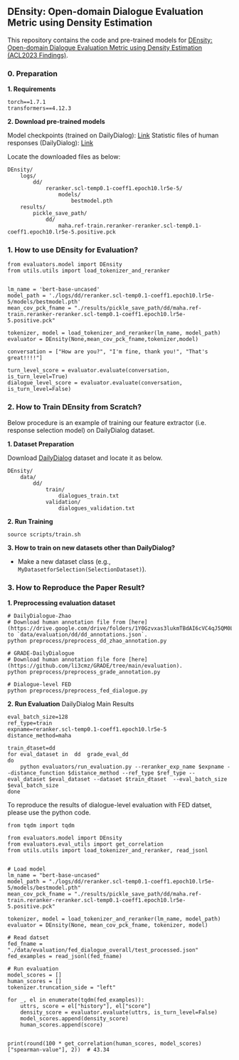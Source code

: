 ## DEnsity: Open-domain Dialogue Evaluation Metric using Density Estimation

This repository contains the code and pre-trained models for [DEnsity: Open-domain Dialogue Evaluation Metric using Density Estimation (ACL2023 Findings)](https://arxiv.org/pdf/2305.04720.pdf).

### 0. Preparation

**1. Requirements**
```
torch==1.7.1
transformers==4.12.3
```

**2. Download pre-trained models**

Model checkpoints (trained on DailyDialog): [Link](TBA)
Statistic files of human responses (DailyDialog): [Link](TBA)

Locate the downloaded files as below:
```
DEnsity/
    logs/
        dd/
            reranker.scl-temp0.1-coeff1.epoch10.lr5e-5/
                models/
                    bestmodel.pth
    results/
        pickle_save_path/
            dd/
                maha.ref-train.reranker-reranker.scl-temp0.1-coeff1.epoch10.lr5e-5.positive.pck
```


### 1. How to use DEnsity for Evaluation?
```
from evaluators.model import DEnsity
from utils.utils import load_tokenizer_and_reranker


lm_name = 'bert-base-uncased'
model_path = './logs/dd/reranker.scl-temp0.1-coeff1.epoch10.lr5e-5/models/bestmodel.pth'
mean_cov_pck_fname = "./results/pickle_save_path/dd/maha.ref-train.reranker-reranker.scl-temp0.1-coeff1.epoch10.lr5e-5.positive.pck"

tokenizer, model = load_tokenizer_and_reranker(lm_name, model_path)
evaluator = DEnsity(None,mean_cov_pck_fname,tokenizer,model)

conversation = ["How are you?", "I'm fine, thank you!", "That's great!!!!"]

turn_level_score = evaluator.evaluate(conversation, is_turn_level=True)
dialogue_level_score = evaluator.evaluate(conversation, is_turn_level=False)
```

### 2. How to Train DEnsity from Scratch?
Below procedure is an example of training our feature extractor (i.e. response selection model) on DailyDialog dataset.

**1. Dataset Preparation**

Download [DailyDialog](https://aclanthology.org/I17-1099/) dataset and locate it as below.

```
DEnsity/
    data/
        dd/
            train/
                dialogues_train.txt
            validation/
                dialogues_validation.txt
```

**2. Run Training**
```
source scripts/train.sh
```

**3. How to train on new datasets other than DailyDialog?**
- Make a new dataset class (e.g., `MyDatasetforSelection(SelectionDataset)`).

### 3. How to Reproduce the Paper Result?

**1. Preprocessing evaluation dataset**
```
# DailyDialogue-Zhao
# Download human annotation file from [here](https://drive.google.com/drive/folders/1Y0Gzvxas3lukmTBdAI6cVC4qJ5QM0LBt) to `data/evaluation/dd/dd_annotations.json`.
python preprocess/preprocess_dd_zhao_annotation.py

# GRADE-DailyDialogue
# Download human annotation file fore [here](https://github.com/li3cmz/GRADE/tree/main/evaluation).
python preprocess/preprocess_grade_annotation.py

# Dialogue-level FED
python preprocess/preprocess_fed_dialogue.py
```

**2. Run Evaluation**
DailyDialog Main Results
```
eval_batch_size=128
ref_type=train
expname=reranker.scl-temp0.1-coeff1.epoch10.lr5e-5
distance_method=maha

train_dtaset=dd
for eval_dataset in  dd  grade_eval_dd
do
    python evaluators/run_evaluation.py --reranker_exp_name $expname --distance_function $distance_method --ref_type $ref_type --eval_dataset $eval_dataset --dataset $train_dtaset  --eval_batch_size $eval_batch_size
done

```

To reproduce the results of dialogue-level evaluation with FED datset, please use the python code.
```
from tqdm import tqdm

from evaluators.model import DEnsity
from evaluators.eval_utils import get_correlation
from utils.utils import load_tokenizer_and_reranker, read_jsonl


# Load model
lm_name = "bert-base-uncased"
model_path = "./logs/dd/reranker.scl-temp0.1-coeff1.epoch10.lr5e-5/models/bestmodel.pth"
mean_cov_pck_fname = "./results/pickle_save_path/dd/maha.ref-train.reranker-reranker.scl-temp0.1-coeff1.epoch10.lr5e-5.positive.pck"

tokenizer, model = load_tokenizer_and_reranker(lm_name, model_path)
evaluator = DEnsity(None, mean_cov_pck_fname, tokenizer, model)

# Read datset
fed_fname = "./data/evaluation/fed_dialogue_overall/test_processed.json"
fed_examples = read_jsonl(fed_fname)

# Run evaluation
model_scores = []
human_scores = []
tokenizer.truncation_side = "left"

for _, el in enumerate(tqdm(fed_examples)):
    uttrs, score = el["history"], el["score"]
    density_score = evaluator.evaluate(uttrs, is_turn_level=False)
    model_scores.append(density_score)
    human_scores.append(score)


print(round(100 * get_correlation(human_scores, model_scores)["spearman-value"], 2))  # 43.34
```
